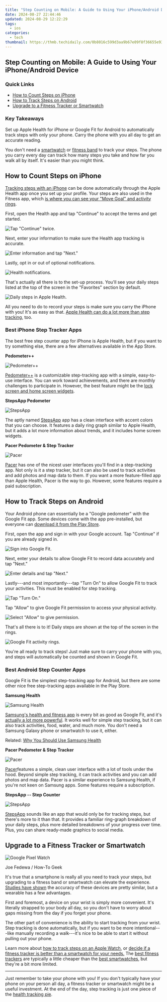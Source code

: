 ```yaml
---
title: "Step Counting on Mobile: A Guide to Using Your iPhone/Android Device"
date: 2024-08-27 22:44:46
updated: 2024-08-29 12:22:29
tags:
  - ios
categories:
  - tech
thumbnail: https://thmb.techidaily.com/0b8016c599d3aa9b67e09f8f36655e93fe5b6ad1ff5b157cae00495d9c046850.jpg
---
```


## Step Counting on Mobile: A Guide to Using Your iPhone/Android Device

### Quick Links

* [How to Count Steps on iPhone](https://article-knowledge.techidaily.com/updated-in-2024-from-grayscale-to-glamour-professional-color-adjustment/)
* [How to Track Steps on Android](https://some-knowledge.techidaily.com/in-2024-improve-office-productivity-with-speech-to-text-conversion-in-microsoft-word/)
* [Upgrade to a Fitness Tracker or Smartwatch](https://easy-unlock-android.techidaily.com/still-using-pattern-locks-with-realme-c51-tips-tricks-and-helpful-advice-by-drfone-android/)

### Key Takeaways

 Set up Apple Health for iPhone or Google Fit for Android to automatically track steps with only your phone. Carry the phone with you all day to get an accurate reading.

 You don't need a [smartwatch](https://pokemon-go-android.techidaily.com/can-i-use-itools-gpx-file-to-catch-the-rare-pokemon-on-poco-f5-5g-drfone-by-drfone-virtual-android/) or [fitness band](https://some-techniques.techidaily.com/new-health-advocacy-through-strategic-social-media-plays/) to track your steps. The phone you carry every day can track how many steps you take and how far you walk all by itself. It's easier than you might think.

##  How to Count Steps on iPhone

[Tracking steps with an iPhone](https://techtrends.techidaily.com/how-to-see-old-notifications-on-an-iphone/) can be done automatically through the Apple Health app once you set up your profile. Your steps are also used in the Fitness app, which [is where you can see your "Move Goal" and activity rings](https://screen-sharing-recording.techidaily.com/updated-the-quick-start-method-for-combining-obs-and-zoom/).

 First, open the Health app and tap "Continue" to accept the terms and get started.

![Tap "Continue" twice.](https://static1.howtogeekimages.com/wordpress/wp-content/uploads/2016/01/2023-04-03_10-56-40.png) 

 Next, enter your information to make sure the Health app tracking is accurate.

![Enter information and tap "Next."](https://static1.howtogeekimages.com/wordpress/wp-content/uploads/2016/01/2023-04-03_10-56-45.png) 

 Lastly, opt in or out of optional notifications.

![Health notifications.](https://static1.howtogeekimages.com/wordpress/wp-content/uploads/2016/01/2023-04-03_10-56-53.png) 

 That's actually all there is to the set-up process. You'll see your daily steps listed at the top of the screen in the "Favorites" section by default.

![Daily steps in Apple Health.](https://static1.howtogeekimages.com/wordpress/wp-content/uploads/2016/01/2023-04-03_11-08-14.png) 

 All you need to do to record your steps is make sure you carry the iPhone with you! It's as easy as that. [Apple Health can do a lot more than step tracking](https://on-screen-recording.techidaily.com/updated-in-2024-enhance-your-file-management-six-tips-for-win-11s-mov-files/), too.

###  Best iPhone Step Tracker Apps

 The best free step counter app for iPhone is Apple Health, but if you want to try something else, there are a few alternatives available in the App Store.

**Pedometer++** 

![Pedometer++](https://static1.howtogeekimages.com/wordpress/wp-content/uploads/2016/01/pedometerplusplus.png) 

[Pedometer++](https://apps.apple.com/us/app/pedometer/id712286167?at=1010l392g&ct=htg668475) is a customizable step-tracking app with a simple, easy-to-use interface. You can work toward achievements, and there are monthly challenges to participate in. However, the best feature might be the [lock screen and home screen widgets](https://techtrends.techidaily.com/how-to-see-old-notifications-on-an-iphone/).

**StepsApp Pedometer** 

![StepsApp](https://static1.howtogeekimages.com/wordpress/wp-content/uploads/2016/01/stepsapp.png) 

 The aptly named [StepsApp](https://apps.apple.com/us/app/stepsapp-pedometer/id1037595083) app has a clean interface with accent colors that you can choose. It features a daily ring graph similar to Apple Health, but it adds a lot more information about trends, and it includes home screen widgets.

**Pacer Pedometer & Step Tracker** 

![Pacer](https://static1.howtogeekimages.com/wordpress/wp-content/uploads/2016/01/pacer.png) 

[Pacer](https://apps.apple.com/us/app/pacer-pedometer-step-tracker/id600446812) has one of the nicest user interfaces you'll find in a step-tracking app. Not only is it a step tracker, but it can also be used to track activities and add photos and map data to them. If you want a more feature-filled app than Apple Health, Pacer is the way to go. However, some features require a paid subscription.

##  How to Track Steps on Android

 Your Android phone can essentially be a "Google pedometer" with the Google Fit app. Some devices come with the app pre-installed, but everyone can [download it from the Play Store](https://www.anrdoezrs.net/links/3607085/type/dlg/sid/UUhtgUeUpU219091/https://play.google.com/store/apps/details?id=com.google.android.apps.fitness).

 First, open the app and sign in with your Google account. Tap "Continue" if you are already signed in.

![Sign into Google Fit.](https://static1.howtogeekimages.com/wordpress/wp-content/uploads/2016/01/2023-04-03_12-18-16.png) 

 Next, enter your details to allow Google Fit to record data accurately and tap "Next."

![Enter details and tap "Next."](https://static1.howtogeekimages.com/wordpress/wp-content/uploads/2016/01/2023-04-03_12-18-22.png) 

 Lastly---and most importantly---tap "Turn On" to allow Google Fit to track your activities. This must be enabled for step tracking.

![Tap "Turn On."](https://static1.howtogeekimages.com/wordpress/wp-content/uploads/2016/01/2023-04-03_12-18-26.png) 

 Tap "Allow" to give Google Fit permission to access your physical activity.

![Select "Allow" to give permission.](https://static1.howtogeekimages.com/wordpress/wp-content/uploads/2016/01/2023-04-03_12-18-29.png) 

 That's all there is to it! Daily steps are shown at the top of the screen in the rings.

![Google Fit activity rings.](https://static1.howtogeekimages.com/wordpress/wp-content/uploads/2016/01/2023-04-03_12-38-15.png) 

 You're all ready to track steps! Just make sure to carry your phone with you, and steps will automatically be counted and shown in Google Fit.

###  Best Android Step Counter Apps

 Google Fit is the simplest step-tracking app for Android, but there are some other nice free step-tracking apps available in the Play Store.

**Samsung Health** 

![Samsung Health](https://static1.howtogeekimages.com/wordpress/wp-content/uploads/2016/01/samsung-health.png) 

[Samsung's health and fitness app](https://www.anrdoezrs.net/links/3607085/type/dlg/sid/UUhtgUeUpU219091/https://play.google.com/store/apps/details?id=com.sec.android.app.shealth&hl=en%5FUS&gl=US) is every bit as good as Google Fit, and it's [actually a lot more powerful](https://facebook-video-footage.techidaily.com/new-2024-approved-10-common-vlogging-fears-and-how-to-beat-them/). It works well for simple step tracking, but it can also track activities, food, water, and much more. You don't need a Samsung Galaxy phone or smartwatch to use it, either.

Related: [Why You Should Use Samsung Health](https://facebook-video-footage.techidaily.com/new-2024-approved-10-common-vlogging-fears-and-how-to-beat-them/) 

**Pacer Pedometer & Step Tracker** 

![Pacer](https://static1.howtogeekimages.com/wordpress/wp-content/uploads/2016/01/pacer.png) 

[Pacer](https://www.anrdoezrs.net/links/3607085/type/dlg/sid/UUhtgUeUpU219091/https://play.google.com/store/apps/details?id=cc.pacer.androidapp)features a simple, clean user interface with a lot of tools under the hood. Beyond simple step tracking, it can track activities and you can add photos and map data. Pacer is a similar experience to Samsung Health, if you're not keen on Samsung apps. Some features require a subscription.

**StepsApp -- Step Counter** 

![StepsApp](https://static1.howtogeekimages.com/wordpress/wp-content/uploads/2016/01/stepsapp.png) 

[StepsApp](https://www.anrdoezrs.net/links/3607085/type/dlg/sid/UUhtgUeUpU219091/https://play.google.com/store/apps/details?id=com.stepsappgmbh.stepsapp) sounds like an app that would only be for tracking steps, but there's more to it than that. It provides a familiar ring-graph breakdown of your daily steps, plus more detailed breakdowns of your progress over time. Plus, you can share ready-made graphics to social media.

##  Upgrade to a Fitness Tracker or Smartwatch

![Google Pixel Watch](https://static1.howtogeekimages.com/wordpress/wp-content/uploads/2022/10/Pixel-Watch-hero.jpg) 

Joe Fedewa / How-To Geek

 It's true that a smartphone is really all you need to track your steps, but upgrading to a fitness band or smartwatch can elevate the experience. [Studies have shown](https://www.runnersworld.com/news/a30910770/fitness-tracker-smartphone-vs-wearable-device-study/#:~:text=A%202015%20study%20in%20JAMA,also%20involved%20in%20this%20research.%29) the accuracy of these devices are pretty similar, but a wearable has a few advantages.

 First and foremost, a device on your wrist is simply more convenient. It's literally strapped to your body all day, so you don't have to worry about gaps missing from the day if you forget your phone.

 The other part of convenience is the ability to start tracking from your wrist. Step tracking is done automatically, but if you want to be more intentional---like manually recording a walk---it's nice to be able to start it without pulling out your phone.

 Learn more about [how to track steps on an Apple Watch](https://techtrends.techidaily.com/how-to-see-old-notifications-on-an-iphone/), or [decide if a fitness tracker is better than a smartwatch for your needs.](https://tech-recovery.techidaily.com/the-ultimate-tutorial-on-how-to-cancel-and-retrieve-an-email-in-outlook/) The [best fitness trackers](https://some-techniques.techidaily.com/new-health-advocacy-through-strategic-social-media-plays/) are typically a little cheaper than the [best smartwatches](https://pokemon-go-android.techidaily.com/can-i-use-itools-gpx-file-to-catch-the-rare-pokemon-on-poco-f5-5g-drfone-by-drfone-virtual-android/), but they're a bit more limited.

---

 Just remember to take your phone with you! If you don't typically have your phone on your person all day, a fitness tracker or smartwatch might be a useful investment. At the end of the day, step tracking is just one piece of the [health tracking pie](https://youtube-lab.techidaily.com/ed-2024-approved-dodging-doubts-a-guide-to-vloggings-most-common-anxieties/).

<ins class="adsbygoogle"
     style="display:block"
     data-ad-format="autorelaxed"
     data-ad-client="ca-pub-7571918770474297"
     data-ad-slot="1223367746"></ins>



<ins class="adsbygoogle"
     style="display:block"
     data-ad-client="ca-pub-7571918770474297"
     data-ad-slot="8358498916"
     data-ad-format="auto"
     data-full-width-responsive="true"></ins>

